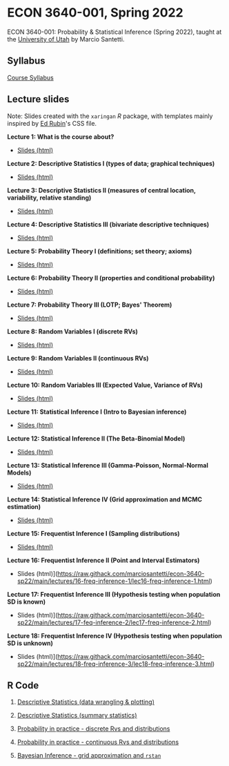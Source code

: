 # ECON 3640-001, Spring 2022


ECON 3640-001: Probability &amp; Statistical Inference (Spring 2022), taught at the [University of Utah](https://www.utah.edu/) by Marcio Santetti.



## Syllabus

[Course Syllabus](/syllabus/syllabus_3640_sp22.pdf)




## Lecture slides

Note: Slides created with the `xaringan` *R* package, with templates mainly inspired by [Ed Rubin](https://github.com/edrubin)'s CSS file.


**Lecture 1: What is the course about?**

  - [Slides (html)](https://raw.githack.com/marciosantetti/econ-3640-sp22/main/lectures/01-intro/lec01-introduction.html)


**Lecture 2: Descriptive Statistics I (types of data; graphical techniques)**

   - [Slides (html)](https://raw.githack.com/marciosantetti/econ-3640-sp22/main/lectures/02-descriptive/lec02-descriptive-stats.html#1)

**Lecture 3: Descriptive Statistics II (measures of central location, variability, relative standing)**

  - [Slides (html)](https://raw.githack.com/marciosantetti/econ-3640-sp22/main/lectures/03-descriptive-2/lec03-descriptive-2.html)

**Lecture 4: Descriptive Statistics III (bivariate descriptive techniques)**

  - [Slides (html)](https://raw.githack.com/marciosantetti/econ-3640-sp22/main/lectures/04-descriptive-3/lec04-descriptive-3.html)


**Lecture 5: Probability Theory I (definitions; set theory; axioms)**

  - [Slides (html)](https://raw.githack.com/marciosantetti/econ-3640-sp22/main/lectures/05-probability-1/lec05-probability-1.html)

**Lecture 6: Probability Theory II (properties and conditional probability)**

  - [Slides (html)](https://raw.githack.com/marciosantetti/econ-3640-sp22/main/lectures/06-probability-2/lec06-probability-2.html)

**Lecture 7: Probability Theory III (LOTP; Bayes' Theorem)**

  - [Slides (html)](https://raw.githack.com/marciosantetti/econ-3640-sp22/main/lectures/07-probability-3/lec07-probability-3.html)

**Lecture 8: Random Variables I (discrete RVs)**

  - [Slides (html)](https://raw.githack.com/marciosantetti/econ-3640-sp22/main/lectures/08-rvs-1/lec08-rvs-1.html)
  
**Lecture 9: Random Variables II (continuous RVs)**

  - [Slides (html)](https://raw.githack.com/marciosantetti/econ-3640-sp22/main/lectures/09-rvs-2/lec09-rvs-2.html)

**Lecture 10: Random Variables III (Expected Value, Variance of RVs)**

  - [Slides (html)](https://raw.githack.com/marciosantetti/econ-3640-sp22/main/lectures/10-rvs-3/lec10-rvs-3.html)

**Lecture 11: Statistical Inference I (Intro to Bayesian inference)**

  - [Slides (html)](https://raw.githack.com/marciosantetti/econ-3640-sp22/main/lectures/11-inference-1/lec11-inference-1.html)

**Lecture 12: Statistical Inference II (The Beta-Binomial Model)**

  - [Slides (html)](https://raw.githack.com/marciosantetti/econ-3640-sp22/main/lectures/12-inference-2/lec12-inference-2.html)

**Lecture 13: Statistical Inference III (Gamma-Poisson, Normal-Normal Models)**

  - [Slides (html)](https://raw.githack.com/marciosantetti/econ-3640-sp22/main/lectures/13-inference-3/lec13-inference-3.html)

**Lecture 14: Statistical Inference IV (Grid approximation and MCMC estimation)**

  - [Slides (html)](https://raw.githubusercontent.com/marciosantetti/econ-3640-sp22/main/lectures/14-inference-4/lec14-inference-4.html)

**Lecture 15: Frequentist Inference I (Sampling distributions)**

  - [Slides (html)](https://raw.githack.com/marciosantetti/econ-3640-sp22/main/lectures/15-sampling-dist/lec15-sampling-dist.html)

**Lecture 16: Frequentist Inference II (Point and Interval Estimators)**

  - Slides (html)](https://raw.githack.com/marciosantetti/econ-3640-sp22/main/lectures/16-freq-inference-1/lec16-freq-inference-1.html)

**Lecture 17: Frequentist Inference III (Hypothesis testing when population SD is known)**

  - Slides (html)](https://raw.githack.com/marciosantetti/econ-3640-sp22/main/lectures/17-feq-inference-2/lec17-freq-inference-2.html)

**Lecture 18: Frequentist Inference IV (Hypothesis testing when population SD is unknown)**

  - Slides (html)](https://raw.githack.com/marciosantetti/econ-3640-sp22/main/lectures/18-freq-inference-3/lec18-freq-inference-3.html)

## R Code

1. [Descriptive Statistics (data wrangling & plotting)](https://github.com/marciosantetti/econ-3640-sp22/blob/main/r-scripts/01-descriptive-stats/01-descriptive-stats.R)

2. [Descriptive Statistics (summary statistics)](https://github.com/marciosantetti/econ-3640-sp22/blob/main/r-scripts/02-descriptive-stats-2/02-descriptive_stats-2.R)

3. [Probability in practice - discrete Rvs and distributions](https://github.com/marciosantetti/econ-3640-sp22/blob/main/r-scripts/03-probability/03-probability-discrete.R)

4. [Probability in practice - continuous Rvs and distributions](https://github.com/marciosantetti/econ-3640-sp22/blob/main/r-scripts/03-probability/04-probability-continuous.R)

5. [Bayesian Inference - grid approximation and `rstan`](https://github.com/marciosantetti/econ-3640-sp22/blob/main/r-scripts/04-bayesian-inference/05-bayesian-inference.R)

